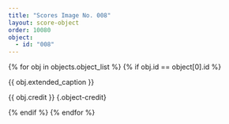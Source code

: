```yaml
---
title: "Scores Image No. 008"
layout: score-object
order: 10080
object:
  - id: "008"
---
```


{% for obj in objects.object_list %}
{% if obj.id == object[0].id %}

{{ obj.extended_caption }}

{{ obj.credit }} {.object-credit}

{% endif %}
{% endfor %}
